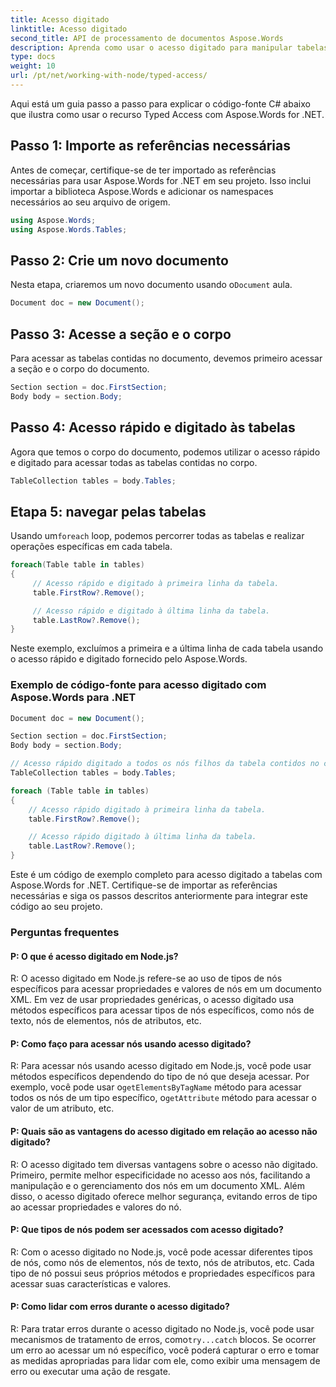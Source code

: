 ```yaml
---
title: Acesso digitado
linktitle: Acesso digitado
second_title: API de processamento de documentos Aspose.Words
description: Aprenda como usar o acesso digitado para manipular tabelas em Aspose.Words for .NET.
type: docs
weight: 10
url: /pt/net/working-with-node/typed-access/
---
```


Aqui está um guia passo a passo para explicar o código-fonte C# abaixo que ilustra como usar o recurso Typed Access com Aspose.Words for .NET.

## Passo 1: Importe as referências necessárias
Antes de começar, certifique-se de ter importado as referências necessárias para usar Aspose.Words for .NET em seu projeto. Isso inclui importar a biblioteca Aspose.Words e adicionar os namespaces necessários ao seu arquivo de origem.

```csharp
using Aspose.Words;
using Aspose.Words.Tables;
```

## Passo 2: Crie um novo documento
 Nesta etapa, criaremos um novo documento usando o`Document` aula.

```csharp
Document doc = new Document();
```

## Passo 3: Acesse a seção e o corpo
Para acessar as tabelas contidas no documento, devemos primeiro acessar a seção e o corpo do documento.

```csharp
Section section = doc.FirstSection;
Body body = section.Body;
```

## Passo 4: Acesso rápido e digitado às tabelas
Agora que temos o corpo do documento, podemos utilizar o acesso rápido e digitado para acessar todas as tabelas contidas no corpo.

```csharp
TableCollection tables = body.Tables;
```

## Etapa 5: navegar pelas tabelas
 Usando um`foreach` loop, podemos percorrer todas as tabelas e realizar operações específicas em cada tabela.

```csharp
foreach(Table table in tables)
{
     // Acesso rápido e digitado à primeira linha da tabela.
     table.FirstRow?.Remove();

     // Acesso rápido e digitado à última linha da tabela.
     table.LastRow?.Remove();
}
```

Neste exemplo, excluímos a primeira e a última linha de cada tabela usando o acesso rápido e digitado fornecido pelo Aspose.Words.

### Exemplo de código-fonte para acesso digitado com Aspose.Words para .NET

```csharp
Document doc = new Document();

Section section = doc.FirstSection;
Body body = section.Body;

// Acesso rápido digitado a todos os nós filhos da tabela contidos no corpo.
TableCollection tables = body.Tables;

foreach (Table table in tables)
{
	// Acesso rápido digitado à primeira linha da tabela.
	table.FirstRow?.Remove();

	// Acesso rápido digitado à última linha da tabela.
	table.LastRow?.Remove();
}
```

Este é um código de exemplo completo para acesso digitado a tabelas com Aspose.Words for .NET. Certifique-se de importar as referências necessárias e siga os passos descritos anteriormente para integrar este código ao seu projeto.

### Perguntas frequentes

#### P: O que é acesso digitado em Node.js?

R: O acesso digitado em Node.js refere-se ao uso de tipos de nós específicos para acessar propriedades e valores de nós em um documento XML. Em vez de usar propriedades genéricas, o acesso digitado usa métodos específicos para acessar tipos de nós específicos, como nós de texto, nós de elementos, nós de atributos, etc.

#### P: Como faço para acessar nós usando acesso digitado?

 R: Para acessar nós usando acesso digitado em Node.js, você pode usar métodos específicos dependendo do tipo de nó que deseja acessar. Por exemplo, você pode usar o`getElementsByTagName` método para acessar todos os nós de um tipo específico, o`getAttribute` método para acessar o valor de um atributo, etc.

#### P: Quais são as vantagens do acesso digitado em relação ao acesso não digitado?

R: O acesso digitado tem diversas vantagens sobre o acesso não digitado. Primeiro, permite melhor especificidade no acesso aos nós, facilitando a manipulação e o gerenciamento dos nós em um documento XML. Além disso, o acesso digitado oferece melhor segurança, evitando erros de tipo ao acessar propriedades e valores do nó.

#### P: Que tipos de nós podem ser acessados com acesso digitado?

R: Com o acesso digitado no Node.js, você pode acessar diferentes tipos de nós, como nós de elementos, nós de texto, nós de atributos, etc. Cada tipo de nó possui seus próprios métodos e propriedades específicos para acessar suas características e valores.

#### P: Como lidar com erros durante o acesso digitado?

 R: Para tratar erros durante o acesso digitado no Node.js, você pode usar mecanismos de tratamento de erros, como`try...catch` blocos. Se ocorrer um erro ao acessar um nó específico, você poderá capturar o erro e tomar as medidas apropriadas para lidar com ele, como exibir uma mensagem de erro ou executar uma ação de resgate.
